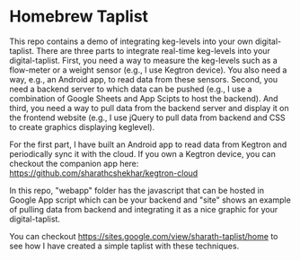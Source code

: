 # Homebrew Taplist

This repo contains a demo of integrating keg-levels into your own digital-taplist. There are three parts to integrate real-time keg-levels into your digital-taplist. First, you need a way to measure the keg-levels such as a flow-meter or a weight sensor (e.g., I use Kegtron device). You also need a way, e.g., an Android app, to read data from these sensors. Second, you need a backend server to which data can be pushed (e.g., I use a combination of Google Sheets and App Scipts to host the backend). And third, you need a way to pull data from the backend server and display it on the frontend website (e.g., I use jQuery to pull data from backend and CSS to create graphics displaying keglevel).

For the first part, I have built an Android app to read data from Kegtron and periodically sync it with the cloud. If you own a Kegtron device, you can checkout the companion app here: https://github.com/sharathcshekhar/kegtron-cloud

In this repo, "webapp" folder has the javascript that can be hosted in Google App script which can be your backend and "site" shows an example of pulling data from backend and integrating it as a nice graphic for your digital-taplist. 


You can checkout https://sites.google.com/view/sharath-taplist/home to see how I have created a simple taplist with these techniques. 
